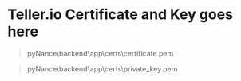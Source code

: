 # Teller.io Certificate and Key goes here
 
> pyNance\backend\app\certs\certificate.pem
 
> pyNance\backend\app\certs\private_key.pem